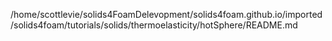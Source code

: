 /home/scottlevie/solids4FoamDelevopment/solids4foam.github.io/imported/solids4foam/tutorials/solids/thermoelasticity/hotSphere/README.md